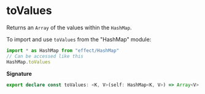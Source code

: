 # toValues

Returns an `Array` of the values within the `HashMap`.

To import and use `toValues` from the "HashMap" module:

```ts
import * as HashMap from "effect/HashMap"
// Can be accessed like this
HashMap.toValues
```

**Signature**

```ts
export declare const toValues: <K, V>(self: HashMap<K, V>) => Array<V>
```
